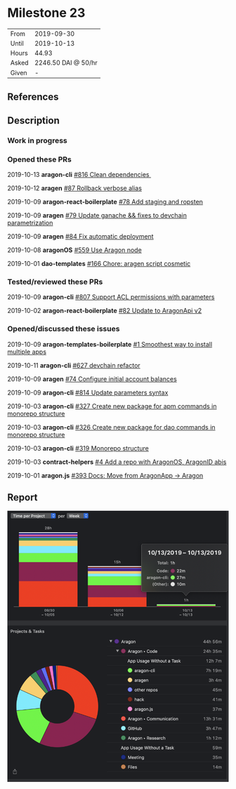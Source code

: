 # Milestone 23

|       |                     |
| ----- | ------------------- |
| From  | 2019-09-30          |
| Until | 2019-10-13          |
| Hours | 44.93               |
| Asked | 2246.50 DAI @ 50/hr |
| Given | -                   |

## References

## Description

### Work in progress

### Opened these PRs

2019-10-13 **aragon-cli** [#816 Clean dependencies ](https://github.com/aragon/aragon-cli/pull/816)

2019-10-12 **aragen** [#87 Rollback verbose alias](https://github.com/aragon/aragen/pull/87)

2019-10-09 **aragon-react-boilerplate** [#78 Add staging and ropsten](https://github.com/aragon/aragon-react-boilerplate/pull/78)

2019-10-09 **aragen** [#79 Update ganache && fixes to devchain parametrization](https://github.com/aragon/aragen/pull/79)

2019-10-09 **aragen** [#84 Fix automatic deployment](https://github.com/aragon/aragen/pull/84)

2019-10-08 **aragonOS** [#559 Use Aragon node](https://github.com/aragon/aragonOS/pull/559)

2019-10-01 **dao-templates** [#166 Chore: aragen script cosmetic](https://github.com/aragon/dao-templates/pull/166)

### Tested/reviewed these PRs

2019-10-09 **aragon-cli** [#807 Support ACL permissions with parameters](https://github.com/aragon/aragon-cli/pull/807)

2019-10-02 **aragon-react-boilerplate** [#82 Update to AragonApi v2](https://github.com/aragon/aragon-react-boilerplate/pull/82)

### Opened/discussed these issues

2019-10-09 **aragon-templates-boilerplate** [#1 Smoothest way to install multiple apps](https://github.com/aragon/aragon-templates-boilerplate/issues/1)

2019-10-11 **aragon-cli** [#627 devchain refactor](https://github.com/aragon/aragon-cli/issues/627)

2019-10-09 **aragen** [#74 Configure initial account balances](https://github.com/aragon/aragen/issues/74)

2019-10-09 **aragon-cli** [#814 Update parameters syntax](https://github.com/aragon/aragon-cli/issues/814)

2019-10-03 **aragon-cli** [#327 Create new package for apm commands in monorepo structure](https://github.com/aragon/aragon-cli/issues/327)

2019-10-03 **aragon-cli** [#326 Create new package for dao commands in monorepo structure](https://github.com/aragon/aragon-cli/issues/326)

2019-10-03 **aragon-cli** [#319 Monorepo structure](https://github.com/aragon/aragon-cli/issues/319)

2019-10-03 **contract-helpers** [#4 Add a repo with AragonOS, AragonID abis](https://github.com/aragon/contract-helpers/issues/4)

2019-10-01 **aragon.js** [#393 Docs: Move from AragonApp -&gt; Aragon](https://github.com/aragon/aragon.js/issues/393)

## Report

![Time-tracking report](assets/milestone23-timing-report.png)
